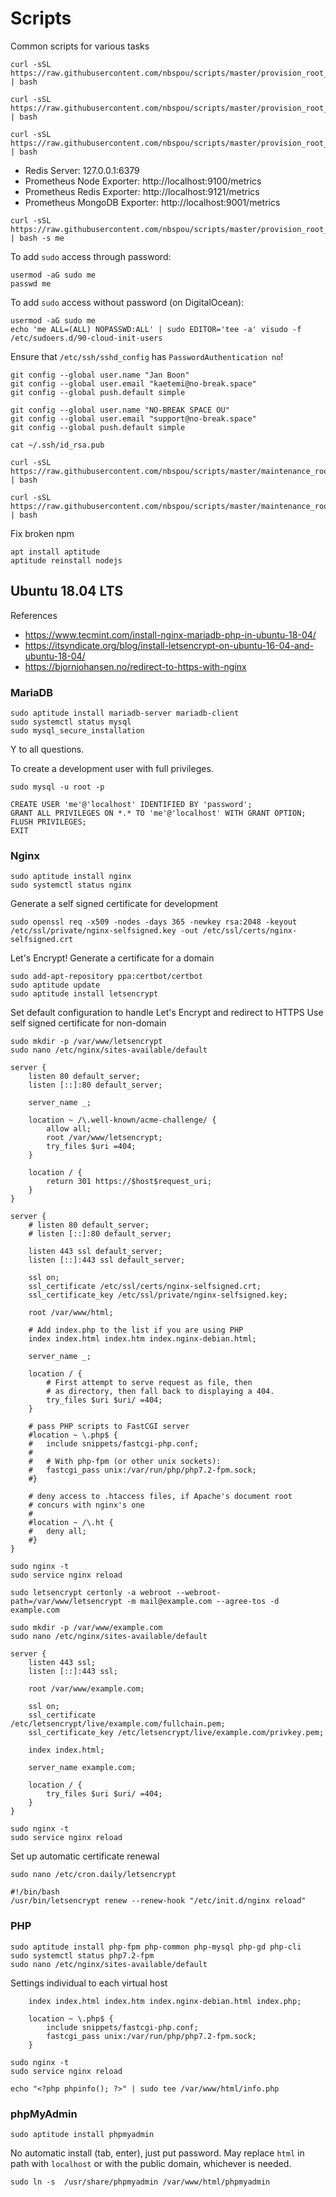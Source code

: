 # Scripts
Common scripts for various tasks

```
curl -sSL https://raw.githubusercontent.com/nbspou/scripts/master/provision_root_base.sh | bash
```

```
curl -sSL https://raw.githubusercontent.com/nbspou/scripts/master/provision_root_redis.sh | bash
```

```
curl -sSL https://raw.githubusercontent.com/nbspou/scripts/master/provision_root_dogcat.sh | bash
```

* Redis Server: 127.0.0.1:6379
* Prometheus Node Exporter: http://localhost:9100/metrics
* Prometheus Redis Exporter: http://localhost:9121/metrics
* Prometheus MongoDB Exporter: http://localhost:9001/metrics

```
curl -sSL https://raw.githubusercontent.com/nbspou/scripts/master/provision_root_adduser.sh | bash -s me
```

To add `sudo` access through password:

```
usermod -aG sudo me
passwd me
```

To add `sudo` access without password (on DigitalOcean):

```
usermod -aG sudo me
echo 'me ALL=(ALL) NOPASSWD:ALL' | sudo EDITOR='tee -a' visudo -f /etc/sudoers.d/90-cloud-init-users
```

Ensure that `/etc/ssh/sshd_config` has `PasswordAuthentication no`!

```
git config --global user.name "Jan Boon"
git config --global user.email "kaetemi@no-break.space"
git config --global push.default simple
```

```
git config --global user.name "NO-BREAK SPACE OÜ"
git config --global user.email "support@no-break.space"
git config --global push.default simple
```

```
cat ~/.ssh/id_rsa.pub
```

```
curl -sSL https://raw.githubusercontent.com/nbspou/scripts/master/maintenance_root_redis.sh | bash
```

```
curl -sSL https://raw.githubusercontent.com/nbspou/scripts/master/maintenance_root_dogcat.sh | bash
```

Fix broken npm
```
apt install aptitude
aptitude reinstall nodejs
```

## Ubuntu 18.04 LTS

References
* https://www.tecmint.com/install-nginx-mariadb-php-in-ubuntu-18-04/
* https://itsyndicate.org/blog/install-letsencrypt-on-ubuntu-16-04-and-ubuntu-18-04/
* https://bjornjohansen.no/redirect-to-https-with-nginx

### MariaDB

```
sudo aptitude install mariadb-server mariadb-client
sudo systemctl status mysql
sudo mysql_secure_installation
```
Y to all questions.

To create a development user with full privileges.
```
sudo mysql -u root -p
```
```
CREATE USER 'me'@'localhost' IDENTIFIED BY 'password';
GRANT ALL PRIVILEGES ON *.* TO 'me'@'localhost' WITH GRANT OPTION;
FLUSH PRIVILEGES;
EXIT
```

### Nginx

```
sudo aptitude install nginx
sudo systemctl status nginx
```
Generate a self signed certificate for development
```
sudo openssl req -x509 -nodes -days 365 -newkey rsa:2048 -keyout /etc/ssl/private/nginx-selfsigned.key -out /etc/ssl/certs/nginx-selfsigned.crt
```
Let's Encrypt! Generate a certificate for a domain
```
sudo add-apt-repository ppa:certbot/certbot
sudo aptitude update
sudo aptitude install letsencrypt
```
Set default configuration to handle Let's Encrypt and redirect to HTTPS
Use self signed certificate for non-domain
```
sudo mkdir -p /var/www/letsencrypt
sudo nano /etc/nginx/sites-available/default
```
```
server {
	listen 80 default_server;
	listen [::]:80 default_server;

	server_name _;

	location ~ /\.well-known/acme-challenge/ {
		allow all;
		root /var/www/letsencrypt;
		try_files $uri =404;
	}

	location / {
		return 301 https://$host$request_uri;
	}
}

server {
	# listen 80 default_server;
	# listen [::]:80 default_server;

	listen 443 ssl default_server;
	listen [::]:443 ssl default_server;
	
	ssl on;
	ssl_certificate /etc/ssl/certs/nginx-selfsigned.crt;
	ssl_certificate_key /etc/ssl/private/nginx-selfsigned.key;

	root /var/www/html;

	# Add index.php to the list if you are using PHP
	index index.html index.htm index.nginx-debian.html;

	server_name _;

	location / {
		# First attempt to serve request as file, then
		# as directory, then fall back to displaying a 404.
		try_files $uri $uri/ =404;
	}

	# pass PHP scripts to FastCGI server
	#location ~ \.php$ {
	#	include snippets/fastcgi-php.conf;
	#
	#	# With php-fpm (or other unix sockets):
	#	fastcgi_pass unix:/var/run/php/php7.2-fpm.sock;
	#}

	# deny access to .htaccess files, if Apache's document root
	# concurs with nginx's one
	#
	#location ~ /\.ht {
	#	deny all;
	#}
}
```
```
sudo nginx -t
sudo service nginx reload
```
```
sudo letsencrypt certonly -a webroot --webroot-path=/var/www/letsencrypt -m mail@example.com --agree-tos -d example.com
```
```
sudo mkdir -p /var/www/example.com
sudo nano /etc/nginx/sites-available/default
```
```
server {
	listen 443 ssl;
	listen [::]:443 ssl;

	root /var/www/example.com;
	
	ssl on;
	ssl_certificate     /etc/letsencrypt/live/example.com/fullchain.pem;
	ssl_certificate_key /etc/letsencrypt/live/example.com/privkey.pem;

	index index.html;
	
	server_name example.com;
	
	location / {
		try_files $uri $uri/ =404;
	}
}
```
```
sudo nginx -t
sudo service nginx reload
```
Set up automatic certificate renewal
```
sudo nano /etc/cron.daily/letsencrypt
```
```
#!/bin/bash
/usr/bin/letsencrypt renew --renew-hook "/etc/init.d/nginx reload"
```

### PHP

```
sudo aptitude install php-fpm php-common php-mysql php-gd php-cli
sudo systemctl status php7.2-fpm
sudo nano /etc/nginx/sites-available/default
```
Settings individual to each virtual host
```
	index index.html index.htm index.nginx-debian.html index.php;
```
```
	location ~ \.php$ {
		include snippets/fastcgi-php.conf;
		fastcgi_pass unix:/var/run/php/php7.2-fpm.sock;
	}
```
```
sudo nginx -t
sudo service nginx reload
```
```
echo "<?php phpinfo(); ?>" | sudo tee /var/www/html/info.php
```

### phpMyAdmin

```
sudo aptitude install phpmyadmin
```
No automatic install (tab, enter), just put password.
May replace `html` in path with `localhost` or with the public domain, whichever is needed.
```
sudo ln -s  /usr/share/phpmyadmin /var/www/html/phpmyadmin
```
